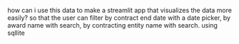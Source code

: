 how can i use this data to make a streamlit app that visualizes the data more easily? so that the user can filter by contract end date with a date picker, by award name with search, by contracting entity name with search. using sqllite 